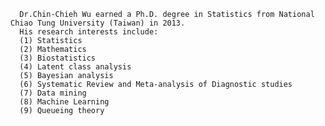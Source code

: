       Dr.Chin-Chieh Wu earned a Ph.D. degree in Statistics from National Chiao Tung University (Taiwan) in 2013. 
      His research interests include:
      (1) Statistics 
      (2) Mathematics 
      (3) Biostatistics
      (4) Latent class analysis
      (5) Bayesian analysis
      (6) Systematic Review and Meta-analysis of Diagnostic studies
      (7) Data mining 
      (8) Machine Learning
      (9) Queueing theory

